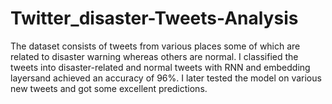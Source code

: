 # Twitter_disaster-Tweets-Analysis
The dataset consists of tweets from various places some of which are related to disaster warning whereas others are normal. I classified the tweets into disaster-related and normal tweets with RNN and embedding layersand achieved  an accuracy of 96%. I later tested the model on various new tweets and got some excellent predictions.
